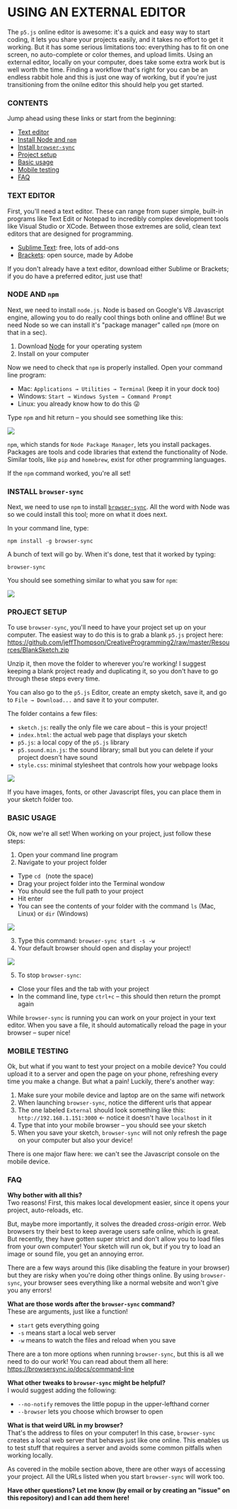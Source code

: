 # USING AN EXTERNAL EDITOR

The `p5.js` online editor is awesome: it's a quick and easy way to start coding, it lets you share your projects easily, and it takes no effort to get it working. But it has some serious limitations too: everything has to fit on one screen, no auto-complete or color themes, and upload limits. Using an external editor, locally on your computer, does take some extra work but is well worth the time. Finding a workflow that's right for you can be an endless rabbit hole and this is just one way of working, but if you're just transitioning from the onilne editor this should help you get started.


### CONTENTS
Jump ahead using these links or start from the beginning:

* [Text editor](https://github.com/jeffThompson/CreativeProgramming2/blob/master/Resources/UsingAnExternalEditor.md#text-editor)
* [Install Node and `npm`](https://github.com/jeffThompson/CreativeProgramming2/blob/master/Resources/UsingAnExternalEditor.md#node-and-npm)
* [Install `browser-sync`](https://github.com/jeffThompson/CreativeProgramming2/blob/master/Resources/UsingAnExternalEditor.md#install-browser-sync)
* [Project setup](https://github.com/jeffThompson/CreativeProgramming2/blob/master/Resources/UsingAnExternalEditor.md#project-setup)
* [Basic usage](https://github.com/jeffThompson/CreativeProgramming2/blob/master/Resources/UsingAnExternalEditor.md#basic-usage)
* [Mobile testing](https://github.com/jeffThompson/CreativeProgramming2/blob/master/Resources/UsingAnExternalEditor.md#mobile-testing)
* [FAQ](https://github.com/jeffThompson/CreativeProgramming2/blob/master/Resources/UsingAnExternalEditor.md#faq)


### TEXT EDITOR
First, you'll need a text editor. These can range from super simple, built-in programs like Text Edit or Notepad to incredibly complex development tools like Visual Studio or XCode. Between those extremes are solid, clean text editors that are designed for programming.

* [Sublime Text](https://www.sublimetext.com/3): free, lots of add-ons
* [Brackets](http://brackets.io/): open source, made by Adobe

If you don't already have a text editor, download either Sublime or Brackets; if you do have a preferred editor, just use that!


### NODE AND `npm`
Next, we need to install `node.js`. Node is based on Google's V8 Javascript engine, allowing you to do really cool things both online and offline! But we need Node so we can install it's "package manager" called `npm` (more on that in a sec).

1. Download [Node](https://nodejs.org/en/) for your operating system
2. Install on your computer

Now we need to check that `npm` is properly installed. Open your command line program:
* Mac: `Applications → Utilities → Terminal` (keep it in your dock too)
* Windows: `Start → Windows System → Command Prompt`
* Linux: you already know how to do this 😜

Type `npm` and hit return – you should see something like this:

![](Images/npm-install.png)

`npm`, which stands for `Node Package Manager`, lets you install packages. Packages are tools and code libraries that extend the functionality of Node. Similar tools, like `pip` and `homebrew`, exist for other programming languages.

If the `npm` command worked, you're all set!


### INSTALL `browser-sync`
Next, we need to use `npm` to install [`browser-sync`](https://browsersync.io). All the word with Node was so we could install this tool; more on what it does next.

In your command line, type:

    npm install -g browser-sync

A bunch of text will go by. When it's done, test that it worked by typing:

    browser-sync

You should see something similar to what you saw for `npm`:

![](Images/browser-sync-install.png)


### PROJECT SETUP
To use `browser-sync`, you'll need to have your project set up on your computer. The easiest way to do this is to grab a blank `p5.js` project here: https://github.com/jeffThompson/CreativeProgramming2/raw/master/Resources/BlankSketch.zip

Unzip it, then move the folder to wherever you're working! I suggest keeping a blank project ready and duplicating it, so you don't have to go through these steps every time.

You can also go to the `p5.js` Editor, create an empty sketch, save it, and go to `File → Download...` and save it to your computer.

The folder contains a few files:
* `sketch.js`: really the only file we care about – this is your project!
* `index.html`: the actual web page that displays your sketch
* `p5.js`: a local copy of the `p5.js` library
* `p5.sound.min.js`: the sound library; small but you can delete if your project doesn't have sound
* `style.css`: minimal stylesheet that controls how your webpage looks

![](Images/sketch-folder.png)

If you have images, fonts, or other Javascript files, you can place them in your sketch folder too.


### BASIC USAGE
Ok, now we're all set! When working on your project, just follow these steps:

1. Open your command line program
2. Navigate to your project folder
  * Type `cd ` (note the space)
  * Drag your project folder into the Terminal wondow
  * You should see the full path to your project
  * Hit enter
  * You can see the contents of your folder with the command `ls` (Mac, Linux) or `dir` (Windows)

![](Images/ls.png)

3. Type this command: `browser-sync start -s -w`
4. Your default browser should open and display your project!

![](Images/browser-sync-start.png)

5. To stop `browser-sync`:
  * Close your files and the tab with your project
  * In the command line, type `ctrl+c` – this should then return the prompt again

While `browser-sync` is running you can work on your project in your text editor. When you save a file, it should automatically reload the page in your browser – super nice!


### MOBILE TESTING
Ok, but what if you want to test your project on a mobile device? You could upload it to a server and open the page on your phone, refreshing every time you make a change. But what a pain! Luckily, there's another way:

1. Make sure your mobile device and laptop are on the same wifi network
2. When launching `browser-sync`, notice the different urls that appear
3. The one labeled `External` should look something like this: `http://192.168.1.151:3000` &larr; notice it doesn't have `localhost` in it
4. Type that into your mobile browser – you should see your sketch
5. When you save your sketch, `browser-sync` will not only refresh the page on your computer but also your device!

There is one major flaw here: we can't see the Javascript console on the mobile device.


### FAQ
**Why bother with all this?**  
Two reasons! First, this makes local development easier, since it opens your project, auto-reloads, etc.

But, maybe more importantly, it solves the dreaded *cross-origin* error. Web browsers try their best to keep average users safe online, which is great. But recently, they have gotten super strict and don't allow you to load files from your own computer! Your sketch will run ok, but if you try to load an image or sound file, you get an annoying error.

There are a few ways around this (like disabling the feature in your browser) but they are risky when you're doing other things online. By using `browser-sync`, your browser sees everything like a normal website and won't give you any errors!


**What are those words after the `browser-sync` command?**  
These are arguments, just like a function!

* `start` gets everything going
* `-s` means start a local web server
* `-w` means to watch the files and reload when you save

There are a ton more options when running `browser-sync`, but this is all we need to do our work! You can read about them all here: https://browsersync.io/docs/command-line


**What other tweaks to `browser-sync` might be helpful?**  
I would suggest adding the following:

* `--no-notify` removes the little popup in the upper-lefthand corner
* `--browser` lets you choose which browser to open


**What is that weird URL in my browser?**  
That's the address to files on your computer! In this case, `browser-sync` creates a local web server that behaves just like one online. This enables us to test stuff that requires a server and avoids some common pitfalls when working locally.

As covered in the mobile section above, there are other ways of accessing your project. All the URLs listed when you start `browser-sync` will work too.


**Have other questions? Let me know (by email or by creating an "issue" on this repository) and I can add them here!**

